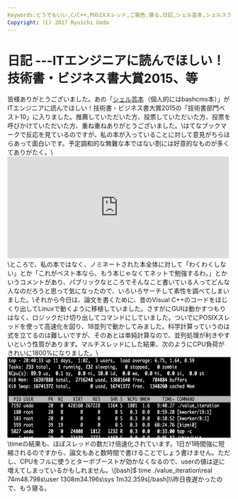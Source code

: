 ```yaml
---
Keywords:どうでもいい,C/C++,POSIXスレッド,ご報告,寝る,日記,シェル芸本,シェルスクリプト高速開発手法
Copyright: (C) 2017 Ryuichi Ueda
---
```

# 日記 ---ITエンジニアに読んでほしい！技術書・ビジネス書大賞2015、等
皆様ありがとうございました。あの「<a href="http://www.amazon.co.jp/gp/product/B00LBPGFJS/ref=as_li_ss_tl?ie=UTF8&camp=247&creative=7399&creativeASIN=B00LBPGFJS&linkCode=as2&tag=ryuichiueda-22">シェル芸本</a><img src="http://ir-jp.amazon-adsystem.com/e/ir?t=ryuichiueda-22&l=as2&o=9&a=B00LBPGFJS" width="1" height="1" border="0" alt="" style="border:none !important; margin:0px !important;" />（個人的にはbashcms本）」がITエンジニアに読んでほしい！技術書・ビジネス書大賞2015の「技術書部門ベスト10」に入りました。推薦していただいた方、投票していただいた方、投票を呼びかけていただいた方、重ね重ねありがとうございました。\\はてなブックマークで反応を見ているのですが、私の本が入っていることに対して意見がちらほらあって面白いです。予定調和的な無難な本ではない割には好意的なものが多くてありがたく。\\<iframe marginwidth="0" marginheight="0" src="http://b.hatena.ne.jp/entry.parts?url=http%3A%2F%2Fwww.shoeisha.co.jp%2Fcampaign%2Faward%2Fresult" scrolling="no" frameborder="0" height="230" width="500"><div class="hatena-bookmark-detail-info"><a href="http://www.shoeisha.co.jp/campaign/award/result">ITエンジニアに読んでほしい！技術書・ビジネス書 大賞 2015</a><a href="http://b.hatena.ne.jp/entry/www.shoeisha.co.jp/campaign/award/result">はてなブックマーク - ITエンジニアに読んでほしい！技術書・ビジネス書 大賞 2015</a></div></iframe>\\ところで、私の本ではなく、ノミネートされた本全体に対して「わくわくしない」とか「これがベスト本なら、もう本じゃなくてネットで勉強するわ。」とかいうコメントがあり、パブリックなところでそんなこと書いている人ってどんな人なのだろうと思って気になったので、いろいろサーチして素性を調べてしまいました。\\それから今日は、論文を書くために、昔のVisual C++のコードをほじくり出してLinuxで動くように移植していました。さすがにGUIは動かすつもりはなく、ロジックだけ切り出してコマンドにしていました。ついでにPOSIXスレッドを使って高速化を図り、18並列で動かしてみました。科学計算っていうのは式を立てるのは難しいですが、そのあとは単純計算なので、並列処理が利きやすいという性質があります。マルチスレッドにした結果、次のようにCPU負荷がきれいに1800%になりました。\\<a href="スクリーンショット-2015-01-20-20.40.19.png"><img src="スクリーンショット-2015-01-20-20.40.19-1024x299.png" alt="スクリーンショット 2015-01-20 20.40.19" width="625" height="182" class="aligncenter size-large wp-image-5010" /></a>\\timeの結果も、ほぼスレッドの数だけ倍速化されています。1日が1時間強に短縮されるのですから、論文もあと数時間で書けることでしょう書けません。ただし、CPUをフルに使うとターボブーストが効かなくなるので、userの値は逆に増えてしまっているかもしれません。\\[bash]\$ time ./value_iteration\real 74m48.798s\user 1308m34.196s\sys 1m32.359s\[/bash]\\\昨日夜遅かったので、もう寝る。
